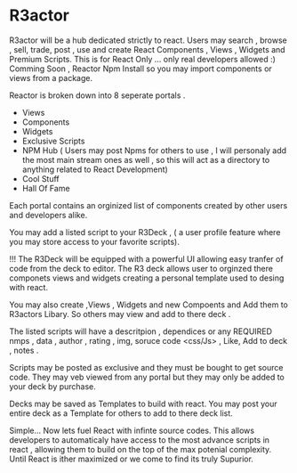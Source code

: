 # R3actor


 R3actor will be a hub dedicated strictly to react. Users may search , browse , sell, trade,  post , use and create React Components ,
 Views , Widgets and Premium Scripts. This is for React Only ... only real developers allowed :) Comming Soon , Reactor Npm Install so you may import components or views from a package.
 

 Reactor is broken down into 8 seperate portals . 
 
 - Views
 - Components
 - Widgets
 - Exclusive Scripts
 - NPM Hub ( Users may post Npms for others to use , I will personaly add the most main stream ones as well , so this will act as a directory to anything related to React Development)
 - Cool Stuff 
 - Hall Of Fame
 
 Each portal contains an orginized list of components created by other users and developers alike.
 
 You may add a listed script to your R3Deck , ( a user profile feature where you may store access to your favorite scripts).
 
 !!! The R3Deck will be equipped with a powerful UI allowing easy tranfer of code from the deck to editor. The R3 deck allows user to orginzed there componets views and widgets creating a personal template used to desing with react.
 
 You may also create  ,Views , Widgets and new Compoents and Add them to R3actors Libary. So others may view and add to there deck . 
 
 The listed scripts will have a descritpion , dependices or any REQUIRED nmps , data , author , rating , img, soruce code <css/Js> , Like, Add to deck , 
 notes .
 
 Scripts may be posted as exclusive and they must be bought to get source code. They may veb viewed from any portal but they may only be 
 added to your deck by purchase.
 
 Decks may be saved as Templates to build with react. You may post your entire deck as a Template for others to add to there deck list.
 
 Simple... Now lets fuel React with infinte source codes. This allows developers to automaticaly have access to the most
 advance scripts in react , allowing them to build on the top of the max potenial complexity. Until React is ither maximized 
 or we come to find its truly Supurior.
 
 
